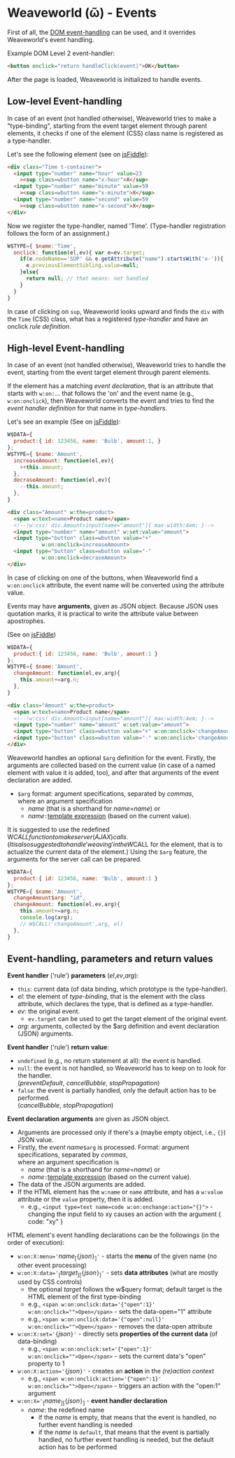 # Weaveworld (ῶ) - Events #

First of all, the [DOM event-handling](https://www.w3.org/TR/DOM-Level-2-Events/events.html) can be used, and it overrides Weaveworld's event handling.

Example DOM Level 2 event-handler:
```html
<button onclick="return handleClick(event)">OK</button>
```
After the page is loaded, Weaveworld is initialized to handle events.


## Low-level Event-handling ##


In case of an event (not handled otherwise), Weaveworld tries to make a "type-binding", starting from the event target element through parent elements, it checks if one of the element (CSS) class name is registered as a type-handler.

Let's see the following element (see on [jsFiddle](https://jsfiddle.net/weaveworld/630xncta/)):
```html
<div class="Time t-container">
  <input type="number" name="hour" value=23
    ><sup class=wbutton name="x-hour">X</sup>
  <input type="number" name="minute" value=59
    ><sup class=wbutton name="x-minute">X</sup>
  <input type="number" name="second" value=59
    ><sup class=wbutton name="x-second">X</sup>
</div> 
```

Now we register the type-handler, named 'Time'. (Type-handler registration follows the form of an assignment.)

```js
W$TYPE={ $name:'Time',
  onclick: function(el,ev){ var e=ev.target;
    if(e.nodeName=='SUP' && e.getAttribute("name").startsWith('x-')){
      e.previousElementSibling.value=null;
    }else{
      return null; // that means: not handled
    }
  }
}
```
In case of clicking on `sup`, Weaveworld looks upward and finds the `div` with the `Time` (CSS) class, what has a registered _type-handler_ and have an onclick _rule definition_.

## High-level Event-handling ##

In case of an event (not handled otherwise), Weaveworld tries to handle the event, starting from the event target element through parent elements. 

If the element has a matching _event declaration_, that is an attribute that starts with `w:on:`... that follows the 'on' and the event name (e.g., `w:on:onclick`), then Weaveworld converts the event and tries to find the _event handler definition_ for that name in _type-handlers_. 

Let's see an example (See on [jsFiddle](https://jsfiddle.net/weaveworld/bag0kL8p/)):
```js
W$DATA={
  product:{ id: 123456, name: 'Bulb', amount:1, }
};
W$TYPE={ $name:'Amount',
  increaseAmount: function(el,ev){
    ++this.amount;
  },
  decraseAmount: function(el,ev){
    --this.amount;
  },
}
```

```html
<div class="Amount" w:the=product>
  <span w:text=name>Product name</span>
  <!--!w:css! div.Amount>input[name="amount"]{ max-width:4em; }--> 
  <input type="number" name="amount" w:set:value="amount">
  <input type="button" class=wbutton value="+" 
           w:on:onclick=increaseAmount>
  <input type="button" class=wbutton value="-"     
           w:on:onclick=decraseAmount>
</div>
```
In case of clicking on one of the buttons, when Weaveworld find a `w:on:onclick` attribute, the event name will be converted using the attribute value.

Events may have **arguments**, given as JSON object. Because JSON uses quotation marks, it is practical to write the attribute value between apostrophes.

(See on [jsFiddle](https://jsfiddle.net/weaveworld/q90vrdjh/))
```js
W$DATA={
  product:{ id: 123456, name: 'Bulb', amount:1 }
};
W$TYPE={ $name:'Amount',
  changeAmount: function(el,ev,arg){ 
    this.amount+=arg.n;
  },
}
```

```html
<div class="Amount" w:the=product>
  <span w:text=name>Product name</span>
  <!--!w:css! div.Amount>input[name="amount"]{ max-width:4em; }--> 
  <input type="number" name="amount" w:set:value="amount">
  <input type="button" class=wbutton value="+" w:on:onclick='changeAmount{"n":1}'>
  <input type="button" class=wbutton value="-" w:on:onclick='changeAmount{"n":-1}'>
</div>
```

Weaveworld handles an optional `$arg` definition for the event. Firstly, the arguments are collected based on the current value (in case of a named element with value it is added, too), and after that arguments of the event declaration are added. 

* `$arg` format: argument specifications, separated by _commas_,   
where an argument specification
    * _name_ (that is a shorthand for _name_=_name_) or
    * _name_`:`[template expression](doc-1-template.md#template-expressions) (based on the current value).
    
It is suggested to use the redefined W$CALL function to make server (AJAX) calls. (It is also suggested to handle 'weaving' in the W$CALL for the element, that is to actualize the current data of the element.) Using the `$arg` feature, the arguments for the server call can be prepared.

```js
W$DATA={
  product:{ id: 123456, name: 'Bulb', amount:1 }
};
W$TYPE={ $name:'Amount',
  changeAmount$arg: "id",
  changeAmount: function(el,ev,arg){ 
    this.amount+=arg.n;
    console.log(arg);
    // W$CALL('changeAmount',arg, el)
  },
}
```


## Event-handling, parameters and return values ##

**Event handler** ('rule') **parameters** (_el_,_ev_,_arg_):
* `this`: current data (of data binding, which prototype is the type-handler).
*  _el_: the element of _type-binding_, that is the element with the class attribute, which declares the type, that is defined as a type-handler.
* _ev_: the original event.
  * `ev.target` can be used to get the target element of the original event.
* _arg_: arguments, collected by the $arg definition and event declaration (JSON) arguments.

**Event handler** ('rule') **return value**:
  * `undefined` (e.g., no return statement at all): the event is handled.
  * `null`: the event is not handled, so Weaveworld has to keep on to look for the handler.  
  (_preventDefault_, _cancelBubble_, _stopPropagation_)
  * `false`: the event is partially handled, only the default action has to be performed.  
  (_cancelBubble_, _stopPropagation_)

**Event declaration arguments** are given as JSON object. 
  * Arguments are processed only if there's a (maybe empty object, i.e., `{}`) JSON value.
  * Firstly, the _event name_`$arg` is processed. Format: argument specifications, separated by _commas_,   
where an argument specification is
    * _name_ (that is a shorthand for _name_=_name_) or
    * _name_`:`[template expression](doc-1-template.md#template-expressions) (based on the current value).
  * The data of the JSON arguments are added.
  * If the HTML element has the `w:name` or `name` attribute, and has a `w:value` attribute or the `value` property, then it is added.
    * e.g., `<input type=text name=code w:on:onchange:action="{}">` - changing the input field to xy causes an action with the argument { code: "xy" }


HTML element's event handling declarations can be the followings (in the order of execution):

* `w:on:X:menu='`_name_<sub>[</sub>`{`_json_`}`<sub>]</sub>`'` - starts the **menu** of the given name (no other event processing)
* `w:on:X:data='`<sub>[</sub>_target_<sub>]</sub><sub>[</sub>`{`_json_`}`<sub>]</sub>`'` - sets **data attributes** (what are mostly used by CSS controls)
  * the optional _target_ follows the w$query format; default target is the HTML element of the first type-binding
  * e.g., `<span w:on:onclick:data='{"open":1}' w:on:onclick="">Open</span>` - sets the data-open="1" attribute
  * e.g., `<span w:on:onclick:data='{"open":null}' w:on:onclick="">Open</span>` - removes the data-open attribute
* `w:on:X:set='{`_json_`}'` - directly sets **properties of the current data** (of data-binding)
  * e.g., `<span w:on:onclick:set='{"open":1}' w:on:onclick="">Open</span>` - sets the current data's "open" property to 1
* `w:on:X:action='{`_json_`}'` - creates an **action** in the _(re)action context_
  * e.g., `<span w:on:onclick:action='{"open":1}' w:on:onclick="">Open</span>` - triggers an action with the "open:1" argument
* `w:on:X='`<sub>[</sub>_name_<sub>]</sub><sub>[</sub>`{`_json_`}`<sub>]</sub> - **event handler declaration**
  * _name_: the redefined name
    * if the _name_ is empty, that means that the event is handled, no further event handling is needed
    * if the _name_ is `default`, that means that the event is partially handled, no further event handling is needed, but the default action has to be performed
